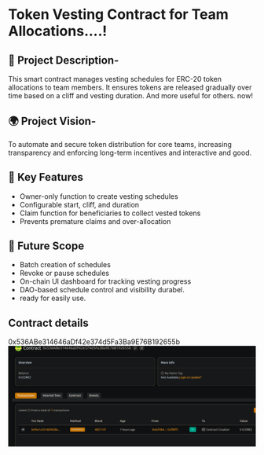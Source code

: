 # Token Vesting Contract for Team Allocations....!

## 📖 Project Description-

This smart contract manages vesting schedules for ERC-20 token allocations to team members. It ensures tokens are released gradually over time based on a cliff and vesting duration. And more useful for others. now!

## 🌍 Project Vision-

To automate and secure token distribution for core teams, increasing transparency and enforcing long-term incentives and interactive and good.

## 🔑 Key Features 

- Owner-only function to create vesting schedules
- Configurable start, cliff, and duration
- Claim function for beneficiaries to collect vested tokens
- Prevents premature claims and over-allocation

## 🚀 Future Scope

- Batch creation of schedules
- Revoke or pause schedules
- On-chain UI dashboard for tracking vesting progress
- DAO-based schedule control and visibility durabel.
- ready for easily use.

## Contract details
0x536ABe314646aDf42e374d5Fa3Ba9E76B192655b![alt text](image.png)
